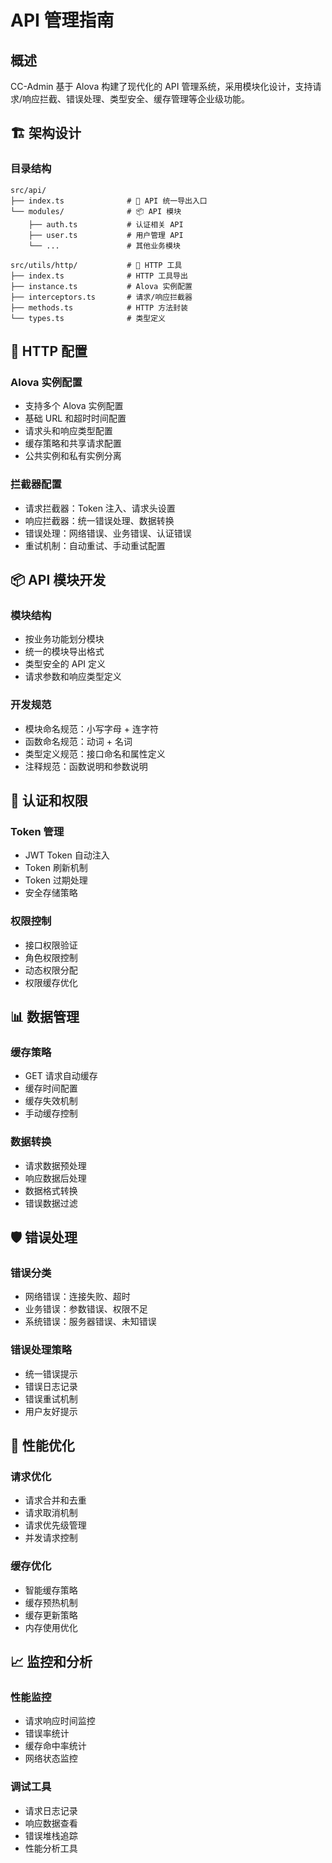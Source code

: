 # API 管理指南

## 概述

CC-Admin 基于 Alova 构建了现代化的 API 管理系统，采用模块化设计，支持请求/响应拦截、错误处理、类型安全、缓存管理等企业级功能。

## 🏗️ 架构设计

### 目录结构

```
src/api/
├── index.ts              # 🚪 API 统一导出入口
└── modules/              # 📦 API 模块
    ├── auth.ts           # 认证相关 API
    ├── user.ts           # 用户管理 API
    └── ...               # 其他业务模块

src/utils/http/           # 🔧 HTTP 工具
├── index.ts              # HTTP 工具导出
├── instance.ts           # Alova 实例配置
├── interceptors.ts       # 请求/响应拦截器
├── methods.ts            # HTTP 方法封装
└── types.ts              # 类型定义
```

## 🔧 HTTP 配置

### Alova 实例配置

- 支持多个 Alova 实例配置
- 基础 URL 和超时时间配置
- 请求头和响应类型配置
- 缓存策略和共享请求配置
- 公共实例和私有实例分离

### 拦截器配置

- 请求拦截器：Token 注入、请求头设置
- 响应拦截器：统一错误处理、数据转换
- 错误处理：网络错误、业务错误、认证错误
- 重试机制：自动重试、手动重试配置

## 📦 API 模块开发

### 模块结构

- 按业务功能划分模块
- 统一的模块导出格式
- 类型安全的 API 定义
- 请求参数和响应类型定义

### 开发规范

- 模块命名规范：小写字母 + 连字符
- 函数命名规范：动词 + 名词
- 类型定义规范：接口命名和属性定义
- 注释规范：函数说明和参数说明

## 🔐 认证和权限

### Token 管理

- JWT Token 自动注入
- Token 刷新机制
- Token 过期处理
- 安全存储策略

### 权限控制

- 接口权限验证
- 角色权限控制
- 动态权限分配
- 权限缓存优化

## 📊 数据管理

### 缓存策略

- GET 请求自动缓存
- 缓存时间配置
- 缓存失效机制
- 手动缓存控制

### 数据转换

- 请求数据预处理
- 响应数据后处理
- 数据格式转换
- 错误数据过滤

## 🛡️ 错误处理

### 错误分类

- 网络错误：连接失败、超时
- 业务错误：参数错误、权限不足
- 系统错误：服务器错误、未知错误

### 错误处理策略

- 统一错误提示
- 错误日志记录
- 错误重试机制
- 用户友好提示

## 🚀 性能优化

### 请求优化

- 请求合并和去重
- 请求取消机制
- 请求优先级管理
- 并发请求控制

### 缓存优化

- 智能缓存策略
- 缓存预热机制
- 缓存更新策略
- 内存使用优化

## 📈 监控和分析

### 性能监控

- 请求响应时间监控
- 错误率统计
- 缓存命中率统计
- 网络状态监控

### 调试工具

- 请求日志记录
- 响应数据查看
- 错误堆栈追踪
- 性能分析工具
